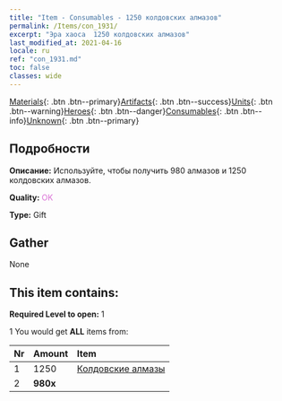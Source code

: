 ```yaml
---
title: "Item - Consumables - 1250 колдовских алмазов"
permalink: /Items/con_1931/
excerpt: "Эра хаоса  1250 колдовских алмазов"
last_modified_at: 2021-04-16
locale: ru
ref: "con_1931.md"
toc: false
classes: wide
---
```

 [Materials](/ru/Items/){: .btn .btn--primary}[Artifacts](/ru/Items/Artifacts/){: .btn .btn--success}[Units](/ru/Items/Units/){: .btn .btn--warning}[Heroes](/ru/Items/Heroes/){: .btn .btn--danger}[Consumables](/ru/Items/Consumables/){: .btn .btn--info}[Unknown](/ru/Items/Unknown/){: .btn .btn--primary}

## Подробности
 **Описание:** Используйте, чтобы получить 980 алмазов и 1250 колдовских алмазов.

 **Quality:** <span style="color: #DA70D6">OK</span>

 **Type:** Gift

## Gather

  None

## This item contains:

 **Required Level to open:** 1

 1 You would get **ALL** items  from:

  | Nr | Amount |     Item    |
  |:---|:-------|:------------|
  | 1 | 1250 | [Колдовские алмазы](/ru/Items/con_554/) |  | 
  | 2 |  **980x** | <i class="fas fa-gem"/> |  | 
